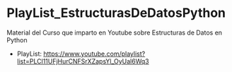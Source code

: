 # PlayList_EstructurasDeDatosPython
Material del Curso que imparto en Youtube sobre Estructuras de Datos en Python

* PlayList: https://www.youtube.com/playlist?list=PLCl11UFjHurCNFSrXZapsYl_OyUal6Wq3
